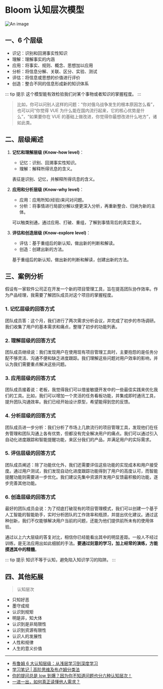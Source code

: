# Bloom 认知层次模型

![An image](/images/beyond/bloom.png)

## 一、6 个层级

- 识记：识别和回溯事实性知识
- 理解：理解事实的内涵
- 应用：将事实、规则、概念、思想加以应用
- 分析：将信息分解、关联、区分、实验、测试
- 评估：将信息或思想的价值进行评价
- 创造：整合不同的信息形成新的知识体系

::: tip 提示
这个模型能有效检验我们对某个事物或者知识的掌握程度。
:::

> 比如，你可以问别人这样的问题：“你对俄乌战争发生的根本原因怎么看”，也可以问“你觉得 VUE 为什么能在国内流行起来，它的核心优势是什么”，“如果要你在 VUE 的基础上做改进，你觉得你最想改进什么地方”，诸如此类。

## 二、层级阐述

1. **记忆和理解层级 (Know-how level)**：

   - 记忆：识别、回溯事实性知识。
   - 理解：解释所得讯息的含义。

   表征是识别、记忆，并解释所得讯息的含义。

2. **应用和分析层级 (Know-why level)**：

   - 应用：应用所知(经验)来问对问题。
   - 分析：将事情进行局部分解以便更深入分析，再重新整合、归纳为新的主体。

   可以触类别通，通过应用、打破、重组，了解到事情背后的真实意义。

3. **评估和创造层级 (Know-explore level)**：

   - 评估：基于重组后的新认知，做出新的判断和解读。
   - 创造：创建出新的方法。

   基于重组后的新认知，做出新的判断和解读，创建出新的方法。

## 三、案例分析

假设有一家软件公司正在开发一个新的项目管理工具，旨在提高团队协作效率。作为产品经理，我需要了解团队成员对这个项目的掌握程度。

### 1. 记忆层级的回答方式

团队成员答：这个月，我们进行了两次需求分析会议，并完成了初步的市场调研。我们收集了用户的基本需求和痛点，整理了初步的功能列表。

### 2. 理解层级的回答方式

团队成员继续说：我们发现用户在使用现有项目管理工具时，主要抱怨的是任务分配不够灵活、沟通不便和缺乏进度跟踪。我们理解这些问题对用户效率的影响，并认为我们需要重点解决这些问题。

### 3. 应用层级的回答方式

团队成员接着说：老板，我觉得我们可以借鉴敏捷开发中的一些最佳实践来优化我们的工具。比如，我们可以增加一个灵活的任务看板功能，并集成即时通讯工具，提升团队沟通效率。我们已经开始设计原型，希望能得到您的反馈。

### 4. 分析层级的回答方式

团队成员进一步分析：我们分析了市场上几款流行的项目管理工具，发现他们在任务管理和团队沟通上各有优势，但都没有完全解决用户的痛点。我们可以通过引入自动化进度跟踪和智能提醒功能，来区分我们的产品，并满足用户的实际需求。

### 5. 评估层级的回答方式

团队成员阐述：除了功能优化外，我们还需要评估这些功能的实现成本和用户接受度。通过用户测试，我们发现自动化进度跟踪功能得到了用户的高度认可，而智能提醒功能则需要进一步优化。我们建议先集中资源开发用户反馈最积极的功能，逐步完善其他功能。

### 6. 创造层级的回答方式

最好的团队成员会说：为了彻底打破现有的项目管理模式，我们可以创建一个基于人工智能的智能助手，实时分析团队的工作效率和瓶颈，并提出优化建议。通过这种创新，我们不仅能够解决用户当前的问题，还能为他们提供前所未有的使用体验。

通过以上六大层级的答复对比，相信你已经能看出其中的明显差距。一般人不经过训练，是无法应用出如此细腻的手法。**要通过刻意的学习，加上经常的演练，方能摸透其中的精髓**。

::: tip 提示
知识不等于认知，避免陷入知识学习的陷阱。
:::

## 四、其他拓展

> 认知层次

- 只知好恶
- 墨守成规
- 认识到规矩
- 明是非，知大体
- 认识到是非局限性
- 认识到资源有限性
- 认识人的发展性
- 人性和规律
- 人生的意义价值

---

- [布鲁姆 6 大认知层级：从浅层学习到深度学习](https://zhuanlan.zhihu.com/p/579596939)
- [学习笔记 | 高阶思维及布卢姆分类法](https://zhuanlan.zhihu.com/p/165154137)
- [你的提问总是 low 到爆？因为你不知道问题也分六种认知层次！](https://zhuanlan.zhihu.com/p/25569303)
- [一进一出，如何真正读懂他人需求？](https://mokahr.com/blog/6929.html)
